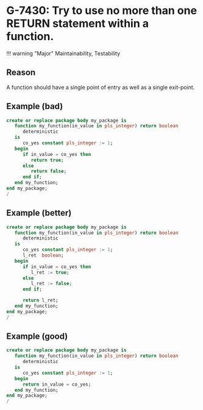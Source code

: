 # G-7430: Try to use no more than one RETURN statement within a function.

!!! warning "Major"
    Maintainability, Testability

## Reason

A function should have a single point of entry as well as a single exit-point.

## Example (bad)

``` sql
create or replace package body my_package is
   function my_function(in_value in pls_integer) return boolean
      deterministic
   is
      co_yes constant pls_integer := 1;
   begin
      if in_value = co_yes then
         return true;
      else
         return false;
      end if;
   end my_function;
end my_package;
/
```

## Example (better)

``` sql
create or replace package body my_package is
   function my_function(in_value in pls_integer) return boolean
      deterministic
   is
      co_yes constant pls_integer := 1;
      l_ret  boolean;
   begin
      if in_value = co_yes then
         l_ret := true;
      else
         l_ret := false;
      end if;

      return l_ret;
   end my_function;
end my_package;
/
```

## Example (good)

``` sql
create or replace package body my_package is
   function my_function(in_value in pls_integer) return boolean
      deterministic
   is
      co_yes constant pls_integer := 1;
   begin
      return in_value = co_yes;
   end my_function;
end my_package;
/
```